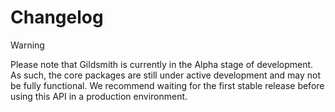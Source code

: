 # Changelog

> [!WARNING]
> Please note that Gildsmith is currently in the Alpha stage of development.
> As such, the core packages are still under active development and may not
> be fully functional. We recommend waiting for the first stable release
> before using this API in a production environment.